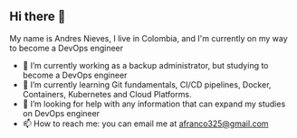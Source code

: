 ## Hi there 👋

My name is Andres Nieves, I live in Colombia, and I'm currently on my way to become a DevOps engineer

- 🔭 I’m currently working as a backup administrator, but studying to become a DevOps engineer
- 🌱 I’m currently learning Git fundamentals, CI/CD pipelines, Docker, Containers, Kubernetes and Cloud Platforms.
- 🤔 I’m looking for help with any information that can expand my studies on DevOps engineer
- 📫 How to reach me: you can email me at afranco325@gmail.com


